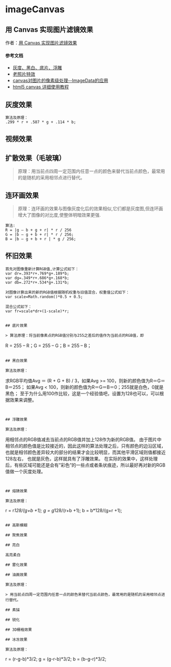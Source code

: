 # imageCanvas

## 用 Canvas 实现图片滤镜效果

作者：[用 Canvas 实现图片滤镜效果](http://sanyecao.me/image-filters-by-canvas.html)

#### 参考文档

- [灰度、黑白、底片、浮雕](http://www.icodelogic.com/?p=575)
- [老照片特效](http://blog.csdn.net/jia20003/article/details/9142111)
- [canvas对图片的像素级处理--ImageData的应用](http://www.cnblogs.com/suspiderweb/p/4936723.html)
- [html5 canvas 详细使用教程](http://blog.csdn.net/clh604/article/details/8536059)

## 灰度效果

```
算法及原理：
.299 * r + .587 * g + .114 * b;
```

## 视频效果


## 扩散效果（毛玻璃）

> 原理：用当前点四周一定范围内任意一点的颜色来替代当前点颜色，最常用的是随机的采用相邻点进行替代。


## 连环画效果

> 原理：连环画的效果与图像灰度化后的效果相似,它们都是灰度图,但连环画增大了图像的对比度,使整体明暗效果更强.

```
算法:
R = |g – b + g + r| * r / 256
G = |b – g + b + r| * r / 256;
B = |b – g + b + r | * g / 256;
```

## 怀旧效果

```
首先对图像重新计算RGB值,计算公式如下：
var dr=.393*r+.769*g+.189*b;
var dg=.349*r+.686*g+.168*b;
var db=.272*r+.534*g+.131*b;

对图像计算出来的新的RGB值根据随机权重与旧值混合，权重值公式如下：
var scale=Math.random()*0.5 + 0.5;

混合公式如下：
var fr=scale*dr+(1-scale)*r;


## 底片效果

> 算法原理：将当前像素点的RGB值分别与255之差后的值作为当前点的RGB值，即

```
R = 255 – R；G = 255 – G；B = 255 – B；
```

## 黑白效果

算法及原理：

```
求RGB平均值Avg ＝ (R + G + B) / 3，如果Avg >= 100，则新的颜色值为R＝G＝B＝255；
如果Avg < 100，则新的颜色值为R＝G＝B＝0；255就是白色，0就是黑色；
至于为什么用100作比较，这是一个经验值吧，设置为128也可以，可以根据效果来调整。
```


## 浮雕效果

算法及原理：

```
用相邻点的RGB值减去当前点的RGB值并加上128作为新的RGB值。
由于图片中相邻点的颜色值是比较接近的，因此这样的算法处理之后，只有颜色的边沿区域，
也就是相邻颜色差异较大的部分的结果才会比较明显，而其他平滑区域则值都接近128左右，
也就是灰色，这样就具有了浮雕效果。
在实际的效果中，这样处理后，有些区域可能还是会有”彩色”的一些点或者条状痕迹，所以最好再对新的RGB值做一个灰度处理。
```


## 熔铸效果

算法及原理：

```
r = r*128/(g+b +1);
g = g*128/(r+b +1);
b = b*128/(g+r +1);
```

## 高斯模糊

## 聚焦效果

## 亮白

高亮柔白

## 雾化效果

## 油画效果

算法及原理：

> 用当前点四周一定范围内任意一点的颜色来替代当前点颜色，最常用的是随机的采用相邻点进行替代。

## 素描

## 锐化

## 3D栅格效果

## 冰冻效果

算法及原理：
```
r = (r-g-b)*3/2;
g = (g-r-b)*3/2;
b = (b-g-r)*3/2;
```
